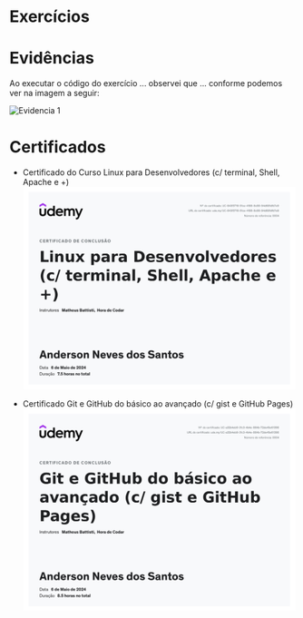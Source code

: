 # Exercícios


# Evidências


Ao executar o código do exercício ... observei que ... conforme podemos ver na imagem a seguir:


![Evidencia 1](evidencias/sample.webp)



# Certificados



- Certificado do Curso Linux para Desenvolvedores (c/ terminal, Shell, Apache e +)
![Curso Linux para Desenvolvedores](certificados/Linux_para_Desenvolvedores.jpg)

- Certificado Git e GitHub do básico ao avançado (c/ gist e GitHub Pages)
![Curso  Git e GitHub do básico ao avançado](certificados/Git_e_GitHub_do_básico_ao_avançado.jpg)

